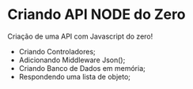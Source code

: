 # Criando API NODE do Zero
Criação de uma API com Javascript do zero!

- Criando Controladores;
- Adicionando Middleware Json();
- Criando Banco de Dados em memória;
- Respondendo uma lista de objeto;
